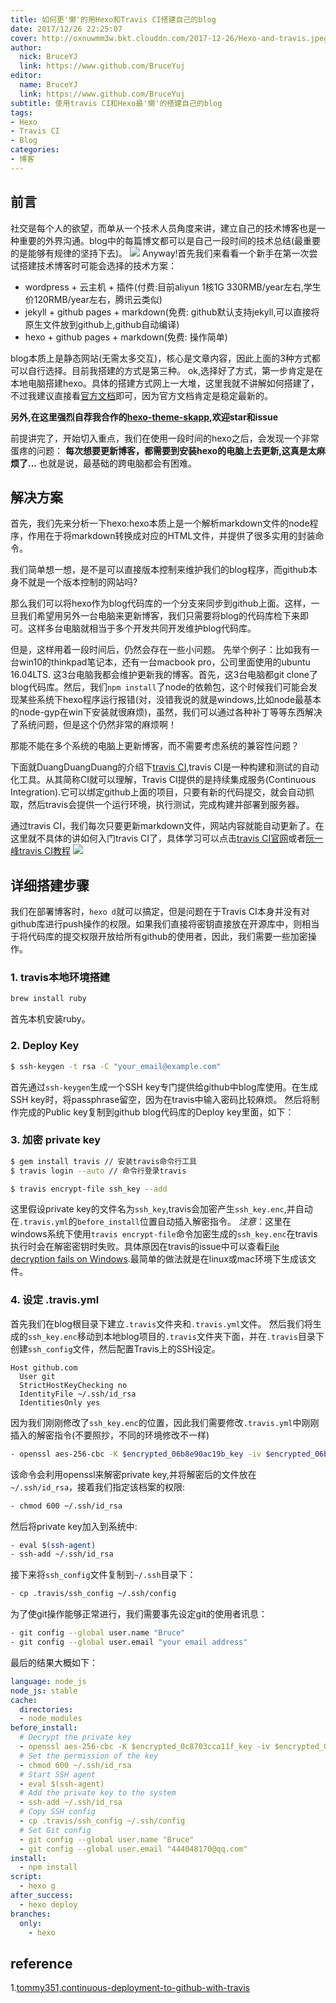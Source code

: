```yaml
---
title: 如何更'懒'的用Hexo和Travis CI搭建自己的blog
date: 2017/12/26 22:25:07
cover: http://oxnuwmm3w.bkt.clouddn.com/2017-12-26/Hexo-and-travis.jpeg
author:
  nick: BruceYJ
  link: https://www.github.com/BruceYuj
editor:
  name: BruceYJ
  link: https://www.github.com/BruceYuj
subtitle: 使用travis CI和Hexo最'懒'的搭建自己的blog
tags:
- Hexo
- Travis CI
- Blog
categories:
- 博客
---
```

<!-- toc -->
## 前言
社交是每个人的欲望，而单从一个技术人员角度来讲，建立自己的技术博客也是一种重要的外界沟通。blog中的每篇博文都可以是自己一段时间的技术总结(最重要的是能够有规律的坚持下去)。
![](http://oxnuwmm3w.bkt.clouddn.com/2017-12-26/socialization.jpeg)
Anyway!首先我们来看看一个新手在第一次尝试搭建技术博客时可能会选择的技术方案：
- wordpress + 云主机 + 插件(付费:目前aliyun 1核1G 330RMB/year左右,学生价120RMB/year左右，腾讯云类似)
- jekyll + github pages + markdown(免费: github默认支持jekyll,可以直接将原生文件放到github上,github自动编译)
- hexo + github pages + markdown(免费: 操作简单)

blog本质上是静态网站(无需太多交互)，核心是文章内容，因此上面的3种方式都可以自行选择。目前我搭建的方式是第三种。
ok,选择好了方式，第一步肯定是在本地电脑搭建hexo。具体的搭建方式网上一大堆，这里我就不讲解如何搭建了，不过我建议直接看[官方文档](https://hexo.io/docs/index.html)即可，因为官方文档肯定是稳定最新的。

**另外,在这里强烈自荐我合作的[hexo-theme-skapp](https://github.com/Mrminfive/hexo-theme-skapp),欢迎star和issue**

前提讲完了，开始切入重点，我们在使用一段时间的hexo之后，会发现一个非常蛋疼的问题：
**每次想要更新博客，都需要到安装hexo的电脑上去更新,这真是太麻烦了...**
也就是说，最基础的跨电脑都会有困难。

## 解决方案 
首先，我们先来分析一下hexo:hexo本质上是一个解析markdown文件的node程序，作用在于将markdown转换成对应的HTML文件，并提供了很多实用的封装命令。

我们简单想一想，是不是可以直接版本控制来维护我们的blog程序，而github本身不就是一个版本控制的网站吗?

那么我们可以将hexo作为blog代码库的一个分支来同步到github上面。这样，一旦我们希望用另外一台电脑来更新博客，我们只需要将blog的代码库检下来即可。这样多台电脑就相当于多个开发共同开发维护blog代码库。

但是，这样用着一段时间后，仍然会存在一些小问题。
先举个例子：比如我有一台win10的thinkpad笔记本，还有一台macbook pro，公司里面使用的ubuntu 16.04LTS. 这3台电脑我都会维护更新我的博客。首先，这3台电脑都git clone了blog代码库。然后，我们`npm install`了node的依赖包，这个时候我们可能会发现某些系统下hexo程序运行报错(对，没错我说的就是windows,比如node最基本的node-gyp在win下安装就很麻烦)，虽然，我们可以通过各种补丁等等东西解决了系统问题，但是这个仍然非常的麻烦啊！

那能不能在多个系统的电脑上更新博客，而不需要考虑系统的兼容性问题？

下面就DuangDuangDuang的介绍下[travis CI](https://travis-ci.org/),travis CI是一种构建和测试的自动化工具。从其简称CI就可以理解，Travis CI提供的是持续集成服务(Continuous Integration).它可以绑定github上面的项目，只要有新的代码提交，就会自动抓取，然后travis会提供一个运行环境，执行测试，完成构建并部署到服务器。

通过travis CI，我们每次只要更新markdown文件，网站内容就能自动更新了。在这里就不具体的讲如何入门travis CI了，具体学习可以点击[travis CI官网](https://docs.travis-ci.com/)或者[阮一峰travis CI教程](http://www.ruanyifeng.com/blog/2017/12/travis_ci_tutorial.html)
![](http://oxnuwmm3w.bkt.clouddn.com/2017-12-26/success.jpeg)
## 详细搭建步骤
我们在部署博客时，`hexo d`就可以搞定，但是问题在于Travis CI本身并没有对github库进行push操作的权限。如果我们直接将密钥直接放在开源库中，则相当于将代码库的提交权限开放给所有github的使用者，因此，我们需要一些加密操作。
### 1. travis本地环境搭建
```bash
brew install ruby 
```
首先本机安装ruby。

### 2. Deploy Key
```bash
$ ssh-keygen -t rsa -C "your_email@example.com"
```
首先通过`ssh-keygen`生成一个SSH key专门提供给github中blog库使用。在生成SSH key时，将passphrase留空，因为在travis中输入密码比较麻烦。
然后将制作完成的Public key复制到github blog代码库的Deploy key里面，如下：

### 3. 加密 private key
```bash
$ gem install travis // 安装travis命令行工具
$ travis login --auto // 命令行登录travis
```
```bash
$ travis encrypt-file ssh_key --add
```
这里假设private key的文件名为`ssh_key`,travis会加密产生`ssh_key.enc`,并自动在`.travis.yml`的`before_install`位置自动插入解密指令。
*注意*：这里在windows系统下使用`travis encrypt-file`命令加密生成的`ssh_key.enc`在travis执行时会在解密密钥时失败。具体原因在travis的issue中可以查看[File decryption fails on Windows](https://github.com/travis-ci/travis-ci/issues/4746).最简单的做法就是在linux或mac环境下生成该文件。

### 4. 设定 .travis.yml
首先我们在blog根目录下建立`.travis`文件夹和`.travis.yml`文件。
然后我们将生成的`ssh_key.enc`移动到本地blog项目的`.travis`文件夹下面，并在`.travis`目录下创建`ssh_config`文件，然后配置Travis上的SSH设定。
```
Host github.com
  User git
  StrictHostKeyChecking no
  IdentityFile ~/.ssh/id_rsa
  IdentitiesOnly yes
```
因为我们刚刚修改了`ssh_key.enc`的位置，因此我们需要修改`.travis.yml`中刚刚插入的解密指令(不要照抄，不同的环境修改不一样)
```bash
- openssl aes-256-cbc -K $encrypted_06b8e90ac19b_key -iv $encrypted_06b8e90ac19b_iv -in .travis/ssh_key.enc -out ~/.ssh/id_rsa -d
```
该命令会利用openssl来解密private key,并将解密后的文件放在 `~/.ssh/id_rsa`，接着我们指定该档案的权限:
```bash
- chmod 600 ~/.ssh/id_rsa
```
然后将private key加入到系统中:
```bash
- eval $(ssh-agent)
- ssh-add ~/.ssh/id_rsa
```
接下来将`ssh_config`文件复制到`~/.ssh`目录下：
```bash
- cp .travis/ssh_config ~/.ssh/config
```
为了使git操作能够正常进行，我们需要事先设定git的使用者讯息：
```bash
- git config --global user.name "Bruce"
- git config --global user.email "your email address"
```

最后的结果大概如下：
```yaml
language: node_js
node_js: stable
cache:
  directories:
  - node_modules
before_install:
  # Decrypt the private key
  - openssl aes-256-cbc -K $encrypted_0c8703cca11f_key -iv $encrypted_0c8703cca11f_iv -in .travis/id_rsa.enc -out ~/.ssh/id_rsa -d
  # Set the permission of the key
  - chmod 600 ~/.ssh/id_rsa
  # Start SSH agent
  - eval $(ssh-agent)
  # Add the private key to the system
  - ssh-add ~/.ssh/id_rsa
  # Copy SSH config
  - cp .travis/ssh_config ~/.ssh/config
  # Set Git config
  - git config --global user.name "Bruce"
  - git config --global user.email "444048170@qq.com"
install:
  - npm install
script:
  - hexo g
after_success:
  - hexo deploy
branches:
  only:
    - hexo
```

## reference
1.[tommy351,continuous-deployment-to-github-with-travis](https://zespia.tw/blog/2015/01/21/continuous-deployment-to-github-with-travis/)
